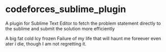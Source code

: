 # codeforces_sublime_plugin
A plugin for Sublime Text Editor to fetch the problem statement directly to the sublime and submit the solution more efficiently


A big fat cold Icy frozen Failure of my life that will haunt me foreever even ater i die, though I am not regretting it.
